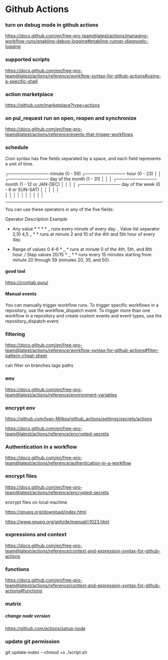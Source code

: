 # Github Actions

### turn on debug mode in github actions

https://docs.github.com/en/free-pro-team@latest/actions/managing-workflow-runs/enabling-debug-logging#enabling-runner-diagnostic-logging

### supported scripts

https://docs.github.com/en/free-pro-team@latest/actions/reference/workflow-syntax-for-github-actions#using-a-specific-shell

### action marketplace

https://github.com/marketplace?type=actions

### on pul_request run on open, reopen and synchronize

https://docs.github.com/en/free-pro-team@latest/actions/reference/events-that-trigger-workflows

### schedule

Cron syntax has five fields separated by a space, and each field represents a unit of time.

┌───────────── minute (0 - 59)
┌───────────── hour (0 - 23)
│ │ ┌───────────── day of the month (1 - 31)
│ │ │ ┌───────────── month (1 - 12 or JAN-DEC)
│ │ │ │ ┌───────────── day of the week (0 - 6 or SUN-SAT)
│ │ │ │ │  
│ │ │ │ │
│ │ │ │ │

---

You can use these operators in any of the five fields:

Operator Description Example

- Any value \* \* \* \* _ runs every minute of every day.
  , Value list separator 2,10 4,5 _ \* \* runs at minute 2 and 10 of the 4th and 5th hour of every day.

* Range of values 0 4-6 \* _ * runs at minute 0 of the 4th, 5th, and 6th hour.
  / Step values 20/15 * _ \* \* runs every 15 minutes starting from minute 20 through 59 (minutes 20, 35, and 50).

#### good tool

https://crontab.guru/

#### Manual events

You can manually trigger workflow runs. To trigger specific workflows in a repository, use the workflow_dispatch event. To trigger more than one workflow in a repository and create custom events and event types, use the repository_dispatch event.

### filtering

https://docs.github.com/en/free-pro-team@latest/actions/reference/workflow-syntax-for-github-actions#filter-pattern-cheat-sheet

can filter on branches tags paths

### env

https://docs.github.com/en/free-pro-team@latest/actions/reference/environment-variables

### encrypt env

https://github.com/Ivan-Mitkov/github_actions/settings/secrets/actions

https://docs.github.com/en/free-pro-team@latest/actions/reference/encrypted-secrets

### Authentication in a workflow

https://docs.github.com/en/free-pro-team@latest/actions/reference/authentication-in-a-workflow

### encrypt files

https://docs.github.com/en/free-pro-team@latest/actions/reference/encrypted-secrets

encrypt files on local machine

https://gnupg.org/download/index.html

https://www.gnupg.org/gph/de/manual/r1023.html

### expressions and context

https://docs.github.com/en/free-pro-team@latest/actions/reference/context-and-expression-syntax-for-github-actions

### functions

https://docs.github.com/en/free-pro-team@latest/actions/reference/context-and-expression-syntax-for-github-actions#functions

### matrix

##### change node version

https://github.com/actions/setup-node

### update git permission

git update-index --chmod +x ./script.sh
